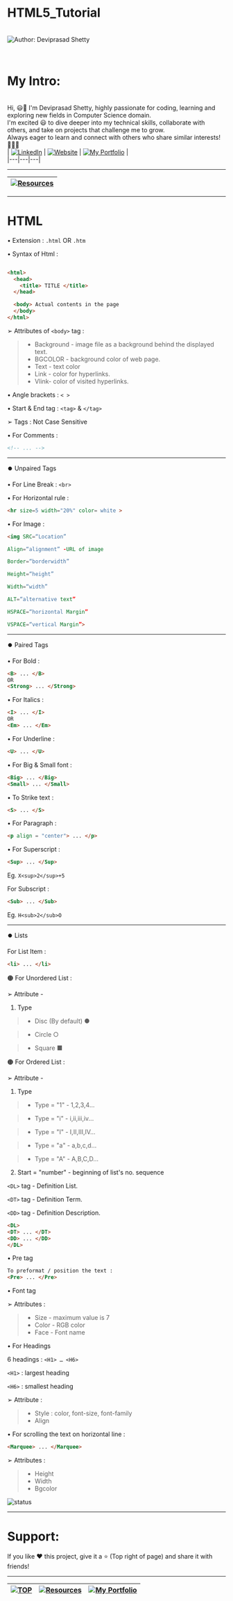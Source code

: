 # HTML5_Tutorial

<br> ![Author: Deviprasad Shetty](https://img.shields.io/badge/Author-💫_Deviprasad%20Shetty-000000?style=for-the-badge&labelColor=white)

<br> 

# My Intro:
<br> Hi, 😃👋 I'm Deviprasad Shetty, highly passionate for coding, learning and exploring new fields in Computer Science domain. 
<br> I'm excited 😃 to dive deeper into my technical skills, collaborate with others, and take on projects that challenge me to grow. 
<br> Always eager to learn and connect with others who share similar interests! 🤗🧑‍💻
<br> 
| [![LinkedIn](https://img.shields.io/badge/LinkedIn-%230077B5?style=for-the-badge&logo=LinkedIn&logoColor=white)](https://linkedin.com/in/deviprasad-shetty-4bba49313) | [![Website](https://img.shields.io/badge/Website-indigo?style=for-the-badge&logo=About.me&logoColor=white)](https://yourwebsite.com/) | [![My Portfolio](https://img.shields.io/badge/My_Portfolio-000?style=for-the-badge&logo=GitHub&logoColor=white)](https://github.com/DeviprasadShetty9833/My_Portfolio)  |                      
|---|---|---|

---
| [![Resources](https://img.shields.io/badge/📚_Back_to-Resources-A52A2A?style=for-the-badge&logo=book&logoColor=white)](https://github.com/DeviprasadShetty9833/Resources) |
|---|

---


# HTML

• Extension :  `.html`  OR  `.htm`

• Syntax of Html : 
```html

<html>
  <head>
    <title> TITLE </title>
  </head>

  <body> Actual contents in the page
  </body>
</html>

```

➢ Attributes of `<body>` tag :

> - Background - image file as a background behind the displayed text.
> - BGCOLOR - background color of web page.
> - Text - text color 
> - Link - color for hyperlinks.
> - Vlink- color of visited hyperlinks.

• Angle brackets : `< >`  

• Start & End tag : `<tag>` & `</tag>`

➢ Tags : Not Case Sensitive 

• For Comments : 
```html
<!-- ... --> 

```
---

⏺️ Unpaired Tags

• For Line Break : `<br>`

• For Horizontal rule : 
```html
<hr size=5 width="20%" color= white >

```

• For Image : 
```html
<img SRC=“Location”

Align=“alignment” -URL of image

Border=“borderwidth”

Height=“height”

Width=“width”

ALT=“alternative text”

HSPACE=“horizontal Margin”

VSPACE=“vertical Margin”>

```

---

⏺️ Paired Tags

• For Bold : 
```html
<B> ... </B>
OR
<Strong> ... </Strong>

```

• For Italics : 
```html
<I> ... </I>
OR
<Em> ... </Em>

```

• For Underline : 
```html
<U> ... </U>

```

• For Big & Small font  : 
```html
<Big> ... </Big>
<Small> ... </Small>

```

• To Strike text : 
```html
<S> ... </S>

```

• For Paragraph : 
```html
<p align = "center"> ... </p>

```

• For Superscript : 
```html
<Sup> ... </Sup>

```
Eg. `X<sup>2</sup>+5`

For Subscript : 
```html
<Sub> ... </Sub>

```
Eg. `H<sub>2</sub>O`

---

⏺️ Lists 

For List Item : 
```html
<li> ... </li>

```

🟠 For Unordered List : 

➢ Attribute - 

1) Type
> - Disc (By default) ●

> - Circle ○

> - Square ■

🟠 For Ordered List : 

➢ Attribute - 

1) Type
> - Type = "1"    - 1,2,3,4...

> - Type = "i"    - i,ii,iii,iv...

> - Type = "I"   - I,II,III,IV…

> - Type = "a"  - a,b,c,d…

> - Type = "A"   - A,B,C,D…

2) Start = "number" - beginning of list's no. sequence

`<DL>` tag - Definition List.

`<DT>` tag - Definition Term.

`<DD>` tag - Definition Description.

```html
<DL>
<DT> ... </DT>
<DD> ... </DD>
</DL>

```

• Pre tag

```html
To preformat / position the text : 
<Pre> ... </Pre>

```

• Font tag  

➢ Attributes : 
> - Size -  maximum  value is 7 
> - Color - RGB color 
> - Face - Font name 

• For Headings

6 headings : `<H1> … <H6>`

`<H1>` : largest heading

`<H6>` : smallest heading

➢ Attribute : 
> - Style : color, font-size, font-family
> - Align

• For scrolling the text on horizontal line : 

```html
<Marquee> ... </Marquee>

```

➢ Attributes : 
> - Height
> - Width
> - Bgcolor

 ![status](https://img.shields.io/badge/status-upcoming-yellow)

---

# Support:
If you like ❤️ this project, give it a ⭐ (Top right of page) and share it with friends!

---

| [![TOP](https://img.shields.io/badge/_🔺_-Navigate_to_TOP_↑_-blue?style=for-the-badge&labelColor=white)](#HTML) | [![Resources](https://img.shields.io/badge/📚_Back_to-Resources-A52A2A?style=for-the-badge&logo=book&logoColor=white)](https://github.com/DeviprasadShetty9833/Resources) | [![My Portfolio](https://img.shields.io/badge/Back_to-My_Portfolio-000?style=for-the-badge&logo=GitHub&logoColor=white)](https://github.com/DeviprasadShetty9833/My_Portfolio) |
|---|---|---|
